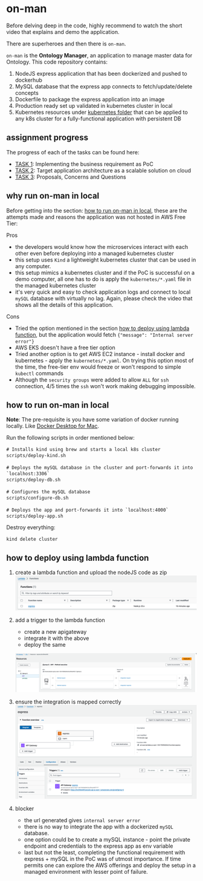 # on-man
Before delving deep in the code, highly recommend to watch the short video that explains and demo the application.

There are superheroes and then there is `on-man`.

`on-man` is the **Ontology Manager**, an application to manage master data for Ontology. This code repository contains:

1. NodeJS express application that has been dockerized and pushed to dockerhub
2. MySQL database that the express app connects to fetch/update/delete concepts
3. Dockerfile to package the express application into an image
4. Production ready set up validated in kubernetes cluster in local
5. Kubernetes resources under [kubernetes folder](kubernetes) that can be applied to any k8s cluster for a fully-functional application with persistent DB

## assignment progress

The progress of each of the tasks can be found here:

- [TASK 1](tasks/task1-readme.md): Implementing the business requirement as PoC
- [TASK 2](tasks/task2-readme.md): Target application architecture as a scalable solution on cloud
- [TASK 3](tasks/task3-readme.md): Proposals, Concerns and Questions

## why run on-man in local

Before getting into the section: [how to run on-man in local](https://github.com/desourav/on-man?tab=readme-ov-file#how-to-run-on-man-in-local), these are the attempts made and reasons the application was not hosted in AWS Free Tier:

Pros
- the developers would know how the microservices interact with each other even before deploying into a managed kubernetes cluster
- this setup uses `Kind` a lightweight kubernetes cluster that can be used in any computer.
- this setup mimics a kubernetes cluster and if the PoC is successful on a demo computer, all one has to do is apply the `kubernetes/*.yaml` file in the managed kubernetes cluster
- it's very quick and easy to check application logs and connect to local `mySQL` database with virtually no lag. Again, please check the video that shows all the details of this application.

Cons
- Tried the option mentioned in the section [how to deploy using lambda function](https://github.com/desourav/on-man?tab=readme-ov-file#how-to-deploy-using-lambda-function), but the application would fetch `{"message": "Internal server error"}`
- AWS EKS doesn't have a free tier option
- Tried another option is to get AWS EC2 instance - install docker and kubernetes - apply the `kubernetes/*.yaml`. On trying this option most of the time, the free-tier env would freeze or won't respond to simple `kubectl` commands
- Although the `security groups` were added to allow `ALL` for `ssh` connection, 4/5 times the `ssh` won't work making debugging impossible.


## how to run on-man in local
**Note**: The pre-requisite is you have some variation of docker running locally. Like [Docker Desktop for Mac](https://docs.docker.com/desktop/install/mac-install/).

Run the following scripts in order mentioned below:

```
# Installs kind using brew and starts a local k8s cluster
scripts/deploy-kind.sh

# Deploys the mySQL database in the cluster and port-forwards it into `localhost:3306`
scripts/deploy-db.sh

# Configures the mySQL database
scripts/configure-db.sh

# Deploys the app and port-forwards it into `localhost:4000`
scripts/deploy-app.sh
```

Destroy everything:

```
kind delete cluster
```


## how to deploy using lambda function

1.  create a lambda function and upload the nodeJS code as zip
![alt text](images-png/lambda-function.png)

2. add a trigger to the lambda function
    - create a new apigateway
    - integrate it with the above
    - deploy the same

   ![alt text](images-png/apigateway.png)

3. ensure the integration is mapped correctly
![alt text](images-png/lambda-apigateway.png)

4. blocker
    - the url generated gives `internal server error`
    - there is no way to integrate the app with a dockerized `mySQL` database. 
    - one option could be to create a mySQL instance - point the private endpoint and credentials to the express app as env variable
    - last but not the least, completing the functional requirement with express + mySQL in the PoC was of utmost importance. If time permits one can explore the AWS offerings and deploy the setup in a managed environment with lesser point of failure.
